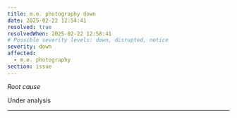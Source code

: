 ```yaml
---
title: m.e. photography down
date: 2025-02-22 12:54:41
resolved: true
resolvedWhen: 2025-02-22 12:58:41
# Possible severity levels: down, disrupted, notice
severity: down
affected:
  - m.e. photography
section: issue
---
```


*Root cause*

Under analysis

---


